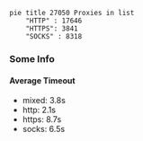 
```mermaid
pie title 27050 Proxies in list
    "HTTP" : 17646
    "HTTPS": 3841
    "SOCKS" : 8318
```

### Some Info
#### Average Timeout

- mixed: 3.8s
- http: 2.1s
- https: 8.7s
- socks: 6.5s